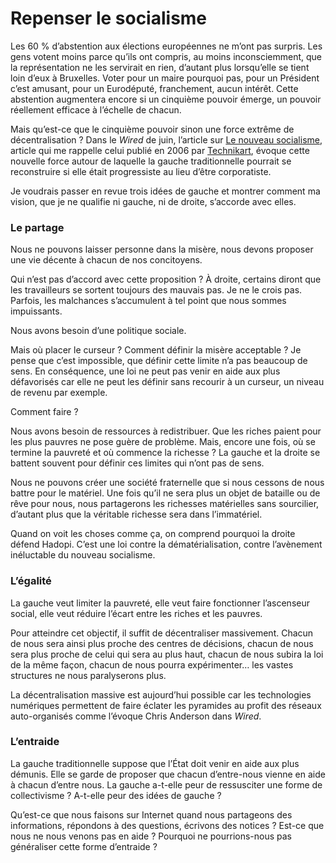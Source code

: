 # Repenser le socialisme

Les 60 % d’abstention aux élections européennes ne m’ont pas surpris. Les gens votent moins parce qu’ils ont compris, au moins inconsciemment, que la représentation ne les servirait en rien, d’autant plus lorsqu’elle se tient loin d’eux à Bruxelles. Voter pour un maire pourquoi pas, pour un Président c’est amusant, pour un Eurodéputé, franchement, aucun intérêt. Cette abstention augmentera encore si un cinquième pouvoir émerge, un pouvoir réellement efficace à l’échelle de chacun.<span id="more-7156"></span>

Mais qu’est-ce que le cinquième pouvoir sinon une force extrême de décentralisation ? Dans le *Wired* de juin, l’article sur [Le nouveau socialisme](http://www.wired.com/culture/culturereviews/magazine/17-06/nep_newsocialism), article qui me rappelle celui publié en 2006 par [Technikart](https://tcrouzet.com/2006/02/01/interview-technikart/), évoque cette nouvelle force autour de laquelle la gauche traditionnelle pourrait se reconstruire si elle était progressiste au lieu d’être corporatiste.

Je voudrais passer en revue trois idées de gauche et montrer comment ma vision, que je ne qualifie ni gauche, ni de droite, s’accorde avec elles.

### Le partage

Nous ne pouvons laisser personne dans la misère, nous devons proposer une vie décente à chacun de nos concitoyens.

Qui n’est pas d’accord avec cette proposition ? À droite, certains diront que les travailleurs se sortent toujours des mauvais pas. Je ne le crois pas. Parfois, les malchances s’accumulent à tel point que nous sommes impuissants.

Nous avons besoin d’une politique sociale.

Mais où placer le curseur ? Comment définir la misère acceptable ? Je pense que c’est impossible, que définir cette limite n’a pas beaucoup de sens. En conséquence, une loi ne peut pas venir en aide aux plus défavorisés car elle ne peut les définir sans recourir à un curseur, un niveau de revenu par exemple.

Comment faire ?

Nous avons besoin de ressources à redistribuer. Que les riches paient pour les plus pauvres ne pose guère de problème. Mais, encore une fois, où se termine la pauvreté et où commence la richesse ? La gauche et la droite se battent souvent pour définir ces limites qui n’ont pas de sens.

Nous ne pouvons créer une société fraternelle que si nous cessons de nous battre pour le matériel. Une fois qu’il ne sera plus un objet de bataille ou de rêve pour nous, nous partagerons les richesses matérielles sans sourcilier, d’autant plus que la véritable richesse sera dans l’immatériel.

Quand on voit les choses comme ça, on comprend pourquoi la droite défend Hadopi. C’est une loi contre la dématérialisation, contre l’avènement inéluctable du nouveau socialisme.

### L’égalité

La gauche veut limiter la pauvreté, elle veut faire fonctionner l’ascenseur social, elle veut réduire l’écart entre les riches et les pauvres.

Pour atteindre cet objectif, il suffit de décentraliser massivement. Chacun de nous sera ainsi plus proche des centres de décisions, chacun de nous sera plus proche de celui qui sera au plus haut, chacun de nous subira la loi de la même façon, chacun de nous pourra expérimenter… les vastes structures ne nous paralyserons plus.

La décentralisation massive est aujourd’hui possible car les technologies numériques permettent de faire éclater les pyramides au profit des réseaux auto-organisés comme l’évoque Chris Anderson dans *Wired*.

### L’entraide

La gauche traditionnelle suppose que l’État doit venir en aide aux plus démunis. Elle se garde de proposer que chacun d’entre-nous vienne en aide à chacun d’entre nous. La gauche a-t-elle peur de ressusciter une forme de collectivisme ? A-t-elle peur des idées de gauche ?

Qu’est-ce que nous faisons sur Internet quand nous partageons des informations, répondons à des questions, écrivons des notices ? Est-ce que nous ne nous venons pas en aide ? Pourquoi ne pourrions-nous pas généraliser cette forme d’entraide ?